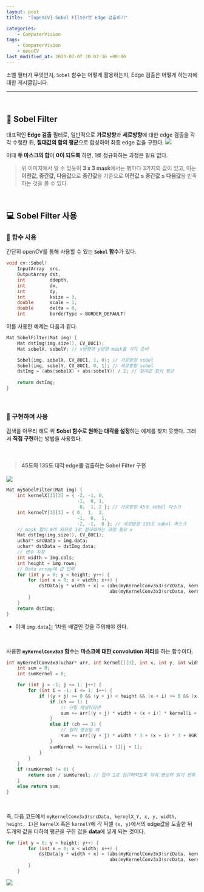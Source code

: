 ```yaml
---
layout: post
title:  "[openCV] Sobel Filter로 Edge 검출하기"

categories: 
	- ComputerVision
tags:
	- ComputerVision
	- openCV
last_modified_at: 2023-07-07 20:07:36 +09:00
---
```


소벨 필터가 무엇인지, ``Sobel`` 함수는 어떻게 활용하는지, Edge 검출은 어떻게 하는지에 대한 게시글입니다.

<hr><br>

## 👀 Sobel Filter
대표적인 **Edge 검출** 필터로, 
일반적으로 **가로방향**과 **세로방향**에 대한 edge 검출을 각각 수행한 뒤, **절대값의 합의 평균**으로 합성하여 최종 edge 값을 구한다.
![](https://velog.velcdn.com/images/m2nja201/post/974ec86b-e8db-4027-a518-307242f41e3e/image.png)

이때 **두 마스크의 합**이 **0이 되도록** 하면, 1로 정규화하는 과정은 필요 없다.

> 위 이미지에서 알 수 있듯이 **3 x 3 mask**에서는 행마다 3가지의 값이 있고, 이는 **이전값, 중간값, 다음값**으로 **중간값**을 기준으로 **이전값 ≤ 중간값 ≤ 다음값**을 만족하는 것을 볼 수 있다.

<br>

## 💻 Sobel Filter 사용

### 🔑 함수 사용
간단히 openCV를 통해 사용할 수 있는 **``Sobel`` 함수**가 있다.
```cpp
void cv::Sobel(
	InputArray	src,
    OutputArray dst,
    int			ddepth,
    int			dx,
    int			dy,
    int			ksize = 3,
    double		scale = 1,
    double		delta = 0,
    int			borderType = BORDER_DEFAULT)
```
이를 사용한 예제는 다음과 같다.
```cpp
Mat SobelFilter(Mat img) {
	Mat dstImg(img.size(), CV_8UC1);
	Mat sobelX, sobelY; // x방향과 y방향 mask를 각각 준비

	Sobel(img, sobelX, CV_8UC1, 1, 0); // 가로방향 sobel
	Sobel(img, sobelY, CV_8UC1, 0, 1); // 세로방향 sobel
	dstImg = (abs(sobelX) + abs(sobelY)) / 2; // 절대값 합의 평균
    
    return dstImg;
}

```

<br>

### 🔑 구현하여 사용
검색을 아무리 해도 위 **Sobel 함수로 원하는 대각을 설정**하는 예제를 찾지 못했다.
그래서 **직접 구현**하는 방법을 사용했다.

<br>

> #### 45도와 135도 대각 edge를 검출하는 Sobel Filter 구현
![](https://velog.velcdn.com/images/m2nja201/post/3cf33f84-010b-41f4-b6ba-8459d4f8d8c7/image.png)
```cpp
Mat mySobelFilter(Mat img) {
	int kernelX[3][3] = { -2, -1, 0,
						  -1,  0, 1,
						   0,  1, 2 }; // 가로방향 45도 sobel 마스크
	int kernelY[3][3] = { 0,  1,  2,
						  -1,  0,  1,
						  -2, -1,  0 }; // 세로방향 135도 sobel 마스크
	// mask 합이 0이 되므로 1로 정규화하는 과정 필요 x
	Mat dstImg(img.size(), CV_8UC1);
	uchar* srcData = img.data;
	uchar* dstData = dstImg.data;
	// 변수 지정
	int width = img.cols;
	int height = img.rows;
    // Data array에 값 입력
	for (int y = 0; y < height; y++) {
		for (int x = 0; x < width; x++) {
			dstData[y * width + x] = (abs(myKernelConv3x3(srcData, kernelX, x, y, width, height, 1)) +
								      abs(myKernelConv3x3(srcData, kernelY, x, y, width, height, 1))) / 2;
		}
	}
	return dstImg;
}
```
- 이때 ``img.data``는 1차원 배열인 것을 주의해야 한다.

<br>

사용한 **``myKernelConv3x3`` 함수**는 **마스크에 대한 convolution 처리**를 하는 함수이다.
```cpp
int myKernelConv3x3(uchar* arr, int kernel[][3], int x, int y, int width, int height, int ch, int BGR = 0) {
	int sum = 0;
	int sumKernel = 0;

	for (int j = -1; j <= 1; j++) {
		for (int i = -1; i <= 1; i++) {
			if ((y + j) >= 0 && (y + j) < height && (x + i) >= 0 && (x + i) < width) {
				if (ch == 1) {
					// 단일 채널이라면
					sum += arr[(y + j) * width + (x + i)] * kernel[i + 1][j + 1];
				}
				else if (ch == 3) {
					// 컬러 영상일 때
					sum += arr[(y + j) * width * 3 + (x + i) * 3 + BGR] + kernel[i + 1][j + 1];
				}
				sumKernel += kernel[i + 1][j + 1];
			}
		}
	}
	if (sumKernel != 0) {
		return sum / sumKernel; // 합이 1로 정규화되도록 하여 영상의 밝기 변화 방지
	}
	else return sum;
}
```

<br>

즉, 다음 코드에서 ``myKernelConv3x3(srcData, kernelX_Y, x, y, width, height, 1)``은 ``kernelX`` 혹은 ``kernelY``에 각 픽셀 ``(x, y)``에서의 edge값을 도출한 뒤 두개의 값을 더하여 평균을 구한 값을 **data**에 넣게 되는 것이다.
```cpp
for (int y = 0; y < height; y++) {
		for (int x = 0; x < width; x++) {
			dstData[y * width + x] = (abs(myKernelConv3x3(srcData, kernelX, x, y, width, height, 1)) +
								      abs(myKernelConv3x3(srcData, kernelY, x, y, width, height, 1))) / 2;
		}
	}
```
![](https://velog.velcdn.com/images/m2nja201/post/9613e25d-0c79-4825-82d3-f06cb85bccd4/image.png)

